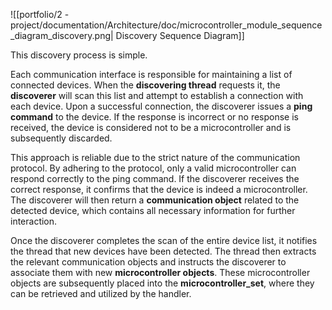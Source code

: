  
![[portfolio/2 - project/documentation/Architecture/doc/microcontroller_module_sequence_diagram_discovery.png| Discovery Sequence Diagram]]

This discovery process is simple. 

Each communication interface is responsible for maintaining a list of connected devices. When the **discovering thread** requests it, the **discoverer** will scan this list and attempt to establish a connection with each device. Upon a successful connection, the discoverer issues a **ping command** to the device. If the response is incorrect or no response is received, the device is considered not to be a microcontroller and is subsequently discarded.

This approach is reliable due to the strict nature of the communication protocol. By adhering to the protocol, only a valid microcontroller can respond correctly to the ping command. If the discoverer receives the correct response, it confirms that the device is indeed a microcontroller. The discoverer will then return a **communication object** related to the detected device, which contains all necessary information for further interaction.

Once the discoverer completes the scan of the entire device list, it notifies the thread that new devices have been detected. The thread then extracts the relevant communication objects and instructs the discoverer to associate them with new **microcontroller objects**. These microcontroller objects are subsequently placed into the **microcontroller_set**, where they can be retrieved and utilized by the handler.